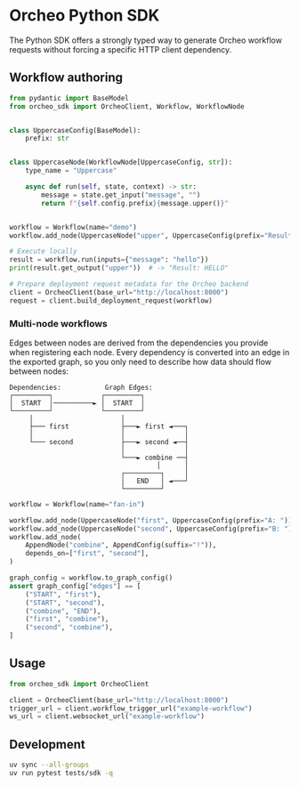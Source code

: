 # Orcheo Python SDK

The Python SDK offers a strongly typed way to generate Orcheo workflow requests without forcing a specific HTTP client dependency.

## Workflow authoring

```python
from pydantic import BaseModel
from orcheo_sdk import OrcheoClient, Workflow, WorkflowNode


class UppercaseConfig(BaseModel):
    prefix: str


class UppercaseNode(WorkflowNode[UppercaseConfig, str]):
    type_name = "Uppercase"

    async def run(self, state, context) -> str:
        message = state.get_input("message", "")
        return f"{self.config.prefix}{message.upper()}"


workflow = Workflow(name="demo")
workflow.add_node(UppercaseNode("upper", UppercaseConfig(prefix="Result: ")))

# Execute locally
result = workflow.run(inputs={"message": "hello"})
print(result.get_output("upper"))  # -> "Result: HELLO"

# Prepare deployment request metadata for the Orcheo backend
client = OrcheoClient(base_url="http://localhost:8000")
request = client.build_deployment_request(workflow)
```

### Multi-node workflows

Edges between nodes are derived from the dependencies you provide when registering
each node. Every dependency is converted into an edge in the exported graph, so
you only need to describe how data should flow between nodes:

```
Dependencies:           Graph Edges:
┌─────────┐            ┌─────────┐
│  START  │──────────► │  START  │
└─────────┘            └─────────┘
     │                      │
     ├─── first             ├───► first ◄───┐
     │                      │               │
     └─── second            ├───► second ◄──┤
                            │               │
                            └───► combine ──┤
                                     │      │
                            ┌─────────┐     │
                            │   END   │ ◄───┘
                            └─────────┘
```

```python
workflow = Workflow(name="fan-in")

workflow.add_node(UppercaseNode("first", UppercaseConfig(prefix="A: ")))
workflow.add_node(UppercaseNode("second", UppercaseConfig(prefix="B: ")))
workflow.add_node(
    AppendNode("combine", AppendConfig(suffix="!")),
    depends_on=["first", "second"],
)

graph_config = workflow.to_graph_config()
assert graph_config["edges"] == [
    ("START", "first"),
    ("START", "second"),
    ("combine", "END"),
    ("first", "combine"),
    ("second", "combine"),
]
```

## Usage

```python
from orcheo_sdk import OrcheoClient

client = OrcheoClient(base_url="http://localhost:8000")
trigger_url = client.workflow_trigger_url("example-workflow")
ws_url = client.websocket_url("example-workflow")
```

## Development

```bash
uv sync --all-groups
uv run pytest tests/sdk -q
```
